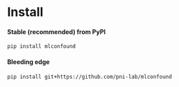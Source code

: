 # Install

#### Stable (recommended) from PyPI
```
pip install mlconfound
```

#### Bleeding edge
```
pip install git+https://github.com/pni-lab/mlconfound
```